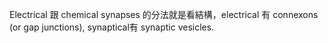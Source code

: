 Electrical 跟 chemical synapses 的分法就是看結構，electrical 有 connexons (or gap junctions), synaptical有 synaptic vesicles.